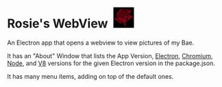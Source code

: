 # Rosie's WebView &nbsp;<img src="./Logo.png" width="48">

An Electron app that opens a webview to view pictures of my Bae.

It has an "About" Window that lists the App Version, [Electron](https://www.electronjs.org/), [Chromium](https://www.chromium.org/), [Node](https://nodejs.org/), and [V8](https://v8.dev/) versions for the given Electron version in the package.json.

It has many menu items, adding on top of the default ones.
